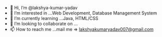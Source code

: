 - 👋 Hi, I’m @lakshya-kumar-yadav
- 👀 I’m interested in ...Web Development, Database Management System
- 🌱 I’m currently learning ...Java, HTML/CSS
- 💞️ I’m looking to collaborate on ...
- 📫 How to reach me ...mail me => lakshyakumaryadav007@gmail.com

<!---
lakshya-kumar-yadav/lakshya-kumar-yadav is a ✨ special ✨ repository because its `README.md` (this file) appears on your GitHub profile.
You can click the Preview link to take a look at your changes.
--->
